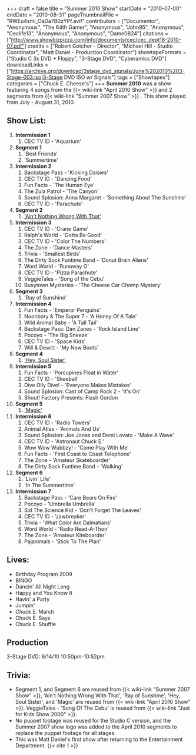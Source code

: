 +++
draft = false
title = "Summer 2010 Show"
startDate = "2010-07-00"
endDate = "2010-08-31"
pageThumbnailFile = "RWEu4smi_OaDa7B0zYPf.avif"
contributors = ["Documentor", "Anonymous", "The 64th Gamer", "Anonymous", "John95", "Anonymous", "Ceclife13", "Anonymous", "Anonymous", "Dame0824"]
citations = ["http://www.showbizpizza.com/info/documents/cec/cec_dept18-2010-07.pdf"]
credits = ["Robert Gotcher - Director", "Michael Hill - Studio Coordinator", "Matt Daniel - Production Coordinator"]
showtapeFormats = ["Studio C 3x DVD + Floppy", "3-Stage DVD", "Cyberamics DVD"]
downloadLinks = ["https://archive.org/download/3stage_dvd_signals/June%202010%203-Stage-003.iso|3-Stage DVD ISO w/ Signals"]
tags = ["Showtapes"]
categories = ["Chuck E. Cheese's"]
+++
**Summer 2010** was a show featuring 4 songs from the {{< wiki-link "April 2010 Show" >}} and 2 segments from {{< wiki-link "Summer 2007 Show" >}} .
This show played from July - August 31, 2010.

## Show List:

1.  **Intermission 1**
    1.  CEC TV ID - 'Aquarium'
2.  **Segment 1**
    1.  'Best Friends'
    2.  'Summertime'
3.  **Intermission 2**
    1.  Backstage Pass - 'Kicking Daisies'
    2.  CEC TV ID - 'Dancing Food'
    3.  Fun Facts - 'The Human Eye'
    4.  The Zula Patrol - 'The Canyon'
    5.  Sound Splosion: Anna Margaret - 'Something About The Sunshine'
    6.  CEC TV ID - 'Parachute'
4.  **Segment 2**
    1.  ['Ain't Nothing Wrong With That'](https://en.wikipedia.org/wiki/Colorblind_(Robert_Randolph_album))
5.  **Intermission 3**
    1.  CEC TV ID - 'Crane Game'
    2.  Ralph's World - 'Gotta Be Good'
    3.  CEC TV ID - 'Color The Numbers'
    4.  The Zone - 'Dance Masters'
    5.  Trivia - 'Smallest Birds'
    6.  The Dirty Sock Funtime Band - 'Donut Brain Aliens'
    7.  Word World - 'Runaway O'
    8.  CEC TV ID - 'Pizza Parachute'
    9.  VeggieTales - 'Song of the Cebu'
    10. Busytown Mysteries - 'The Cheese Car Chomp Mystery'
6.  **Segment 3**
    1.  'Ray of Sunshine'
7.  **Intermission 4**
    1.  Fun Facts - 'Emperor Penguins'
    2.  Noonbory & The Super 7 - 'A Honey Of A Tale'
    3.  Wild Animal Baby - 'A Tall Tail'
    4.  Backstage Pass: Dan Zanes - 'Rock Island Line'
    5.  Pocoyo - 'The Big Sneeze'
    6.  CEC TV ID - 'Space Kids'
    7.  Will & Dewitt - 'My New Boots'
8.  **Segment 4**
    1.  ['Hey, Soul Sister'](https://en.wikipedia.org/wiki/Hey,_Soul_Sister)
9.  **Intermission 5**
    1.  Fun Facts - 'Porcupines Float in Water'
    2.  CEC TV ID - 'Skeeball'
    3.  Dive Olly Dive! - 'Everyone Makes Mistakes'
    4.  Sound Splosion: Cast of Camp Rock 2 - 'It's On'
    5.  Shout! Factory Presents: Flash Gordon
10. **Segment 5**
    1.  ['Magic'](https://en.wikipedia.org/wiki/Magic_(Pilot_song))
11. **Intermission 6**
    1.  CEC TV ID - 'Radio Towers'
    2.  Animal Atlas - 'Animals And Us'
    3.  Sound Splosion: Joe Jonas and Demi Lovato - 'Make A Wave'
    4.  CEC TV ID - 'Astronaut Chuck E.'
    5.  Wow Wow Wubbzy! - 'Come Play With Me'
    6.  Fun Facts - 'First Coast to Coast Telephone'
    7.  The Zone - 'Amateur Skateboarder'
    8.  The Dirty Sock Funtime Band - 'Walking'
12. **Segment 6**
    1.  'Livin' Life'
    2.  'In The Summertime'
13. **Intermission 7**
    1.  Backstage Pass - 'Care Bears On Fire'
    2.  Pocoyo - 'Umbrella Umbrella'
    3.  Sid The Science Kid - 'Don't Forget The Leaves'
    4.  CEC TV ID - 'Jawbreaker'
    5.  Trivia - 'What Color Are Dalmatians'
    6.  Word World - 'Radio Read-A-Thon'
    7.  The Zone - 'Amateur Kiteboarder'
    8.  Pajanimals - 'Stick To The Plan'

## Lives:

- Birthday Program 2009
- BINGO
- Dancin' All Night Long
- Happy and You Know It
- Havin' a Party
- Jumpin'
- Chuck E. March
- Chuck E. Says
- Chuck E. Shuffle

## Production

3-Stage DVD: 6/14/10 10:50pm-10:52pm

## Trivia:

- Segment 1, and Segment 6 are reused from {{< wiki-link "Summer 2007 Show" >}}, 'Ain't Nothing Wrong With That', 'Ray of Sunshine', 'Hey, Soul Sister', and 'Magic' are reused from {{< wiki-link "April 2010 Show" >}}. VeggieTales - 'Song Of The Cebu' is reused from {{< wiki-link "Just for Kids Show 2000" >}}.
- No puppet footage was reused for the Studio C version, and the Summer 2007 show logo was added to the April 2010 segments to replace the puppet footage for all stages.
- This was Matt Daniel's first show after returning to the Entertainment Department. {{< cite 1 >}}
